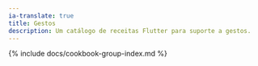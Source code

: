 ```yaml
---
ia-translate: true
title: Gestos
description: Um catálogo de receitas Flutter para suporte a gestos.
---
```


{% include docs/cookbook-group-index.md %}
